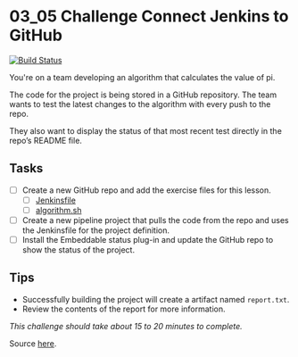 # 03_05 Challenge Connect Jenkins to GitHub

[![Build Status](http://jenkins.yaamelaa.com:8080/buildStatus/icon?job=challenge-connect-to-github)](http://jenkins.yaamelaa.com:8080/job/challenge-connect-to-github/)

You're on a team developing an algorithm that calculates the value of pi.

The code for the project is being stored in a GitHub repository. The team wants to test the latest changes to the algorithm with every push to the repo.

They also want to display the status of that most recent test directly in the repo’s README file.

## Tasks
- [ ] Create a new GitHub repo and add the exercise files for this lesson.
  - [ ] [Jenkinsfile](./Jenkinsfile)
  - [ ] [algorithm.sh](./algorithm.sh)
- [ ] Create a new pipeline project that pulls the code from the repo and uses the Jenkinsfile for the project definition.
- [ ] Install the Embeddable status plug-in and update the GitHub repo to show the status of the project.

## Tips
- Successfully building the project will create a artifact named `report.txt`.
- Review the contents of the report for more information.

_*This challenge should take about 15 to 20 minutes to complete.*_

Source [here](https://github.com/LinkedInLearning/essential-jenkins-2468076/tree/main/Ch03/03_05-challenge-connect-jenkins-to-github).
